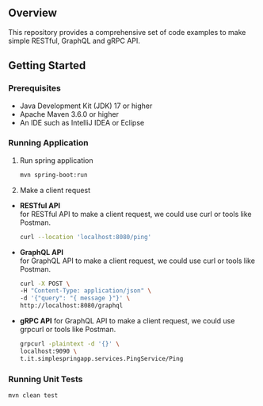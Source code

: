 ## Overview

This repository provides a comprehensive set of code examples to make simple RESTful, GraphQL and gRPC API.

## Getting Started

### Prerequisites

- Java Development Kit (JDK) 17 or higher
- Apache Maven 3.6.0 or higher
- An IDE such as IntelliJ IDEA or Eclipse

### Running Application
1. Run spring application
   ```sh
   mvn spring-boot:run
   ```
2. Make a client request
* **RESTful API**\
  for RESTful API to make a client request, we could use curl or tools like Postman.
   ```sh
  curl --location 'localhost:8080/ping'
  ```
* **GraphQL API**\
  for GraphQL API to make a client request, we could use curl or tools like Postman.
  ```sh
  curl -X POST \
  -H "Content-Type: application/json" \
  -d '{"query": "{ message }"}' \
  http://localhost:8080/graphql
   ```
* **gRPC API**
  for GraphQL API to make a client request, we could use grpcurl or tools like Postman.
  ```sh
  grpcurl -plaintext -d '{}' \
  localhost:9090 \
  t.it.simplespringapp.services.PingService/Ping
   ```
### Running Unit Tests
```sh
mvn clean test
```